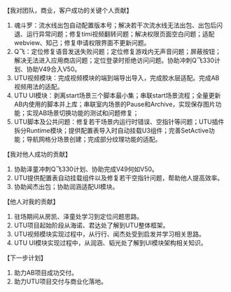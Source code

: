 【我对团队，商业，客户成功的关键个人贡献】
1. 魂斗罗：流水线出包自动配置版本号；解决若干次流水线无法出包、出包后闪退、运行异常问题；修复timi视频翻转问题；解决权限页面空白问题；适配webview、知己；修复申请权限界面不更新问题。
2. Q飞：定位修复语音发送失败问题；定位修复游戏内无声音问题；屏蔽按钮；解决无法进入应用商店问题；定位登录时拒绝访问问题。协助冲刺Q飞330计划、协助V49合入V50。
3. UTU视频模块：完成视频模块的端到端导出导入，完成胶水层适配。完成AB视频用法的适配。
4. UTU UI模块：剥离start场景三个脚本最小集；串联start场景流程；全量更新AB内使用的脚本并上库；串联室内场景的Pause和Archive，实现保存图片功能；实现AB场景切换功能的测试和问题修复；
5. UTU脚本及公共问题：修复若干场景内运行时错误、空指针等问题；UTU插件拆分Runtime模块；提供配置表导入时自动挂载U3组件；完善SetActive功能；导航网格分场景创建；完成部分纹理功能的适配。

【我对他人成功的贡献】
1. 协助泽童冲刺Q飞330计划、协助完成V49何如V50。
2. UTU提供配置表自动挂载组件以及修复若干空指针问题，帮助他人提高效率。
3. 协助闻杰出包；协助润涵适配UI模块。

【他人对我的贡献】
1. 驻场期间从房凯、泽童处学习到定位问题思路。
2. UTU项目起始阶段从海诺、君达处了解到UTU整体框架。
3. UTU视频模块实现过程中，从行行、闻杰处受到启发并学习相关思路。
4. UTU UI模块实现过程中，从润涵、韬光处了解到UI模块架构相关知识。

【下一步计划】
1. 助力AB项目成功交付。
2. 助力UTU项目交付与商业化落地。